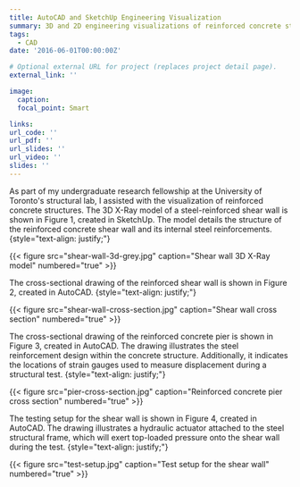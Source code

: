```yaml
---
title: AutoCAD and SketchUp Engineering Visualization
summary: 3D and 2D engineering visualizations of reinforced concrete structures using AutoCAD and SketchUp.
tags:
  - CAD
date: '2016-06-01T00:00:00Z'

# Optional external URL for project (replaces project detail page).
external_link: ''

image:
  caption: 
  focal_point: Smart

links:
url_code: ''
url_pdf: ''
url_slides: ''
url_video: ''
slides: ''
---
```


As part of my undergraduate research fellowship at the University of Toronto's structural lab, I assisted with the visualization of reinforced concrete structures. The 3D X-Ray model of a steel-reinforced shear wall is shown in Figure 1, created in SketchUp. The model details the structure of the reinforced concrete shear wall and its internal steel reinforcements.
{style="text-align: justify;"}

{{< figure src="shear-wall-3d-grey.jpg" caption="Shear wall 3D X-Ray model" numbered="true" >}}

The cross-sectional drawing of the reinforced shear wall is shown in Figure 2, created in AutoCAD.
{style="text-align: justify;"}

{{< figure src="shear-wall-cross-section.jpg" caption="Shear wall cross section" numbered="true" >}}

The cross-sectional drawing of the reinforced concrete pier is shown in Figure 3, created in AutoCAD. The drawing illustrates the steel reinforcement design within the concrete structure. Additionally, it indicates the locations of strain gauges used to measure displacement during a structural test.
{style="text-align: justify;"}

{{< figure src="pier-cross-section.jpg" caption="Reinforced concrete pier cross section" numbered="true" >}}

The testing setup for the shear wall is shown in Figure 4, created in AutoCAD. The drawing illustrates a hydraulic actuator attached to the steel structural frame, which will exert top-loaded pressure onto the shear wall during the test.
{style="text-align: justify;"}

{{< figure src="test-setup.jpg" caption="Test setup for the shear wall" numbered="true" >}}